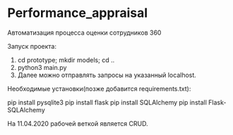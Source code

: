 # Performance_appraisal
Автоматизация процесса оценки сотрудников 360

Запуск проекта:
1) cd prototype; mkdir models; cd ..
2) python3 main.py
3) Далее можно отправлять запросы на указанный localhost.

Необходимые установки(позже добавится requirements.txt):

pip install pysqlite3 
pip install flask
pip install SQLAlchemy
pip install Flask-SQLAlchemy


На 11.04.2020 рабочей веткой является CRUD.

